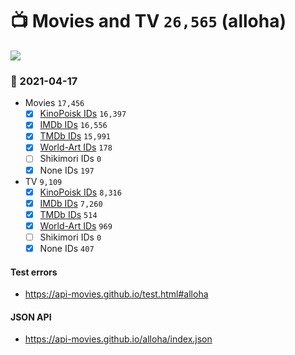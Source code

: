 # :tv: Movies and TV `26,565` (alloha)

<a href="https://API-Movies.github.io"><img src="https://API-Movies.github.io/banner.png?cache"></a>

### :date: 2021-04-17
- Movies `17,456`
  - [x] <a href="https://API-Movies.github.io/alloha/movie_kinopoisk_ids.json">KinoPoisk IDs</a> `16,397`
  - [x] <a href="https://API-Movies.github.io/alloha/movie_imdb_ids.json">IMDb IDs</a> `16,556`
  - [x] <a href="https://API-Movies.github.io/alloha/movie_tmdb_ids.json">TMDb IDs</a> `15,991`
  - [x] <a href="https://API-Movies.github.io/alloha/movie_world_art_ids.json">World-Art IDs</a> `178`
  - [ ] Shikimori IDs `0`
  - [x] None IDs `197`
- TV `9,109`
  - [x] <a href="https://API-Movies.github.io/alloha/tv_kinopoisk_ids.json">KinoPoisk IDs</a> `8,316`
  - [x] <a href="https://API-Movies.github.io/alloha/tv_imdb_ids.json">IMDb IDs</a> `7,260`
  - [x] <a href="https://API-Movies.github.io/alloha/tv_tmdb_ids.json">TMDb IDs</a> `514`
  - [x] <a href="https://API-Movies.github.io/alloha/tv_world_art_ids.json">World-Art IDs</a> `969`
  - [ ] Shikimori IDs `0`
  - [x] None IDs `407`
#### Test errors
- <a href='https://api-movies.github.io/test.html#alloha'>https://api-movies.github.io/test.html#alloha</a>
#### JSON API
- <a href='https://api-movies.github.io/alloha/index.json'>https://api-movies.github.io/alloha/index.json</a>
